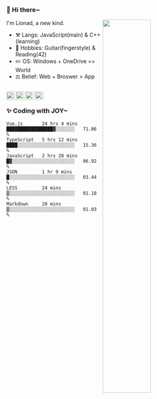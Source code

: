 ### 👋 Hi there~

[<img align="right" width="50%" src="https://github-readme-stats.vercel.app/api?username=Lionad-Morotar&show_icons=true">](https://metrics.lecoq.io/Lionad-Morotar?template=classic)

I'm Lionad, a new kind.

- ⚒️ Langs: JavaScript(main) & C++(learning)
- 🎨 Hobbies: Guitar(fingerstyle) & Reading(42)
- ✏️ OS: Windows + OneDrive == World
- ⚖️ Belief: Web + Broswer > App

<br />

<a href="https://www.lionad.art">
  <img align="left" alt="lionad-art" width="22px" src="https://cdn.jsdelivr.net/npm/simple-icons@3.1.0/icons/wordpress.svg" />
</a>
<a href="#1806234223">
  <img align="left" alt="1806234223" width="22px" src="https://cdn.jsdelivr.net/npm/simple-icons@3.1.0/icons/tencentqq.svg" />
</a>
<a href="https://www.zhihu.com/people/Lionad">
  <img align="left" alt="132yse" width="22px" src="https://cdn.jsdelivr.net/npm/simple-icons@3.1.0/icons/zhihu.svg" />
</a>
<a href="https://github.com/Lionad-Morotar">
  <img align="left" alt="yisar" width="22px" src="https://cdn.jsdelivr.net/npm/simple-icons@3.1.0/icons/github.svg" />
</a>

<br />

### ✨ Coding with JOY~

<!--START_SECTION:waka-->

```text
Vue.js       24 hrs 4 mins   █████████████████▓░░░░░░░   71.06 %
TypeScript   5 hrs 12 mins   ████░░░░░░░░░░░░░░░░░░░░░   15.36 %
JavaScript   2 hrs 20 mins   █▓░░░░░░░░░░░░░░░░░░░░░░░   06.92 %
JSON         1 hr 9 mins     █░░░░░░░░░░░░░░░░░░░░░░░░   03.44 %
LESS         24 mins         ▒░░░░░░░░░░░░░░░░░░░░░░░░   01.18 %
Markdown     20 mins         ▒░░░░░░░░░░░░░░░░░░░░░░░░   01.03 %
```

<!--END_SECTION:waka-->
